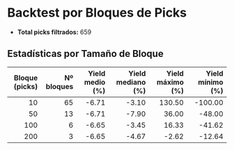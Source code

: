 # Backtest por Bloques de Picks

- **Total picks filtrados:** 659

## Estadísticas por Tamaño de Bloque

| Bloque (picks) | Nº bloques | Yield medio (%) | Yield mediano (%) | Yield máximo (%) | Yield mínimo (%) |
|--------------:|-----------:|----------------:|------------------:|-----------------:|-----------------:|
|             10 |         65 |           -6.71 |             -3.10 |          130.50 |         -100.00 |
|             50 |         13 |           -6.71 |             -7.90 |           36.00 |          -48.00 |
|            100 |          6 |           -6.65 |             -3.45 |           16.33 |          -41.62 |
|            200 |          3 |           -6.65 |             -4.67 |           -2.62 |          -12.64 |